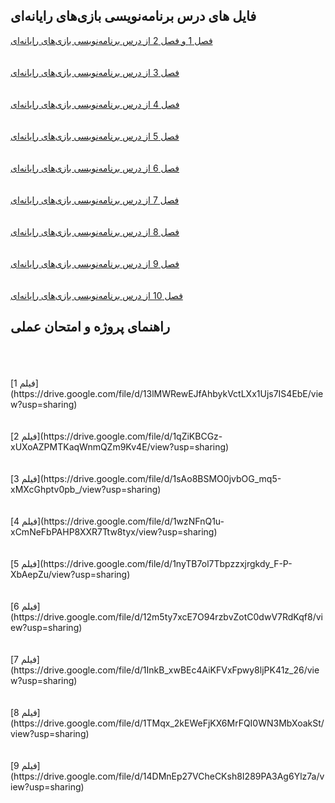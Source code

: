 ## فایل های درس برنامه‌نویسی بازی‌های رایانه‌ای



[فصل 1 و فصل 2 از درس برنامه‌نویسی بازی‌های رایانه‌ای](https://drive.google.com/file/d/11dciLQ6Nsj9Qqj7_wWqkscQGjFcVh0CO/view)
<br>
<br>
<br>
[فصل 3 از درس برنامه‌نویسی بازی‌های رایانه‌ای](https://drive.google.com/file/d/11rt6TIkhwY_3q9NgEc3fDGOGpIhTwB07/view?usp=sharing)
<br>
<br>
<br>
[فصل 4 از درس برنامه‌نویسی بازی‌های رایانه‌ای](https://drive.google.com/file/d/1-ESpSs15BZXugKewiFJJw7DTANR7swf2/view?usp=sharing)
<br>
<br>
<br>
[فصل 5 از درس برنامه‌نویسی بازی‌های رایانه‌ای](https://drive.google.com/file/d/1wr2V3lli6m-xPxk7uhmU6IFJ8VYmsMFU/view?usp=sharing)
<br>
<br>
<br>
[فصل 6 از درس برنامه‌نویسی بازی‌های رایانه‌ای](https://drive.google.com/file/d/1j5P3pqERRYgTUvO7b_IbS_yBZpPTsWUu/view?usp=sharing)
<br>
<br>
<br>
[فصل 7 از درس برنامه‌نویسی بازی‌های رایانه‌ای](https://drive.google.com/file/d/1NHTeeQtKCZ7laLS2FqIoLqwdzKsKbpn-/view?usp=sharing)
<br>
<br>
<br>
[فصل 8 از درس برنامه‌نویسی بازی‌های رایانه‌ای](https://drive.google.com/file/d/1KJgb9cv07VX1W_SU0icnTciUvksz-skH/view?usp=sharing)
<br>
<br>
<br>
[فصل 9 از درس برنامه‌نویسی بازی‌های رایانه‌ای](https://drive.google.com/file/d/1lH-Bk1yYg0tQACEitSHDC1DFazX6V5gq/view?usp=sharing)
<br>
<br>
<br>
[فصل 10 از درس برنامه‌نویسی بازی‌های رایانه‌ای](https://drive.google.com/file/d/1db9PfKO-dVNHsMmBwdJTbRiEYD8v-eg7/view)

## راهنمای پروژه و امتحان عملی
<br>
<br>
<br>
[فیلم 1](https://drive.google.com/file/d/13lMWRewEJfAhbykVctLXx1Ujs7IS4EbE/view?usp=sharing)
<br>
<br>
<br>
[فیلم 2](https://drive.google.com/file/d/1qZiKBCGz-xUXoAZPMTKaqWnmQZm9Kv4E/view?usp=sharing)
<br>
<br>
<br>
[فیلم 3](https://drive.google.com/file/d/1sAo8BSMO0jvbOG_mq5-xMXcGhptv0pb_/view?usp=sharing)
<br>
<br>
<br>
[فیلم 4](https://drive.google.com/file/d/1wzNFnQ1u-xCmNeFbPAHP8XXR7Ttw8tyx/view?usp=sharing)
<br>
<br>
<br>
[فیلم 5](https://drive.google.com/file/d/1nyTB7ol7Tbpzzxjrgkdy_F-P-XbAepZu/view?usp=sharing)
<br>
<br>
<br>
[فیلم 6](https://drive.google.com/file/d/12m5ty7xcE7O94rzbvZotC0dwV7RdKqf8/view?usp=sharing)
<br>
<br>
<br>
[فیلم 7](https://drive.google.com/file/d/1InkB_xwBEc4AiKFVxFpwy8ljPK41z_26/view?usp=sharing)
<br>
<br>
<br>
[فیلم 8](https://drive.google.com/file/d/1TMqx_2kEWeFjKX6MrFQI0WN3MbXoakSt/view?usp=sharing)
<br>
<br>
<br>
[فیلم 9](https://drive.google.com/file/d/14DMnEp27VCheCKsh8I289PA3Ag6Ylz7a/view?usp=sharing)
